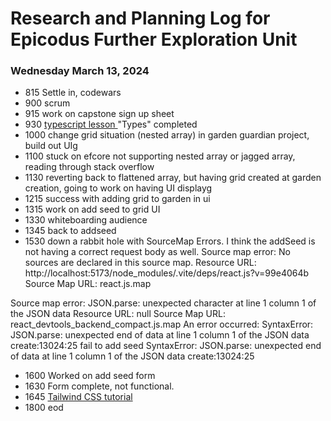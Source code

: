 # Research and Planning Log for Epicodus Further Exploration Unit

### Wednesday March 13, 2024

* 815 Settle in, codewars
* 900 scrum
* 915 work on capstone sign up sheet
* 930 [typescript lesson ](https://www.codecademy.com/courses/learn-typescript/lessons/introduction-to-typescript/exercises/from-javascript-to-typescript) "Types" completed
* 1000 change grid situation (nested array) in garden guardian project, build out UIg
* 1100 stuck on efcore not supporting nested array or jagged array, reading through stack overflow
* 1130 reverting back to flattened array, but having grid created at garden creation, going to work on having UI displayg
* 1215 success with adding grid to garden in ui
* 1315 work on add seed to grid UI
* 1330 whiteboarding audience
* 1345 back to addseed
* 1530 down a rabbit hole with SourceMap Errors. I think the addSeed is not having a correct request body as well.
Source map error: No sources are declared in this source map.
Resource URL: http://localhost:5173/node_modules/.vite/deps/react.js?v=99e4064b
Source Map URL: react.js.map

Source map error: JSON.parse: unexpected character at line 1 column 1 of the JSON data
Resource URL: null
Source Map URL: react_devtools_backend_compact.js.map
An error occurred: SyntaxError: JSON.parse: unexpected end of data at line 1 column 1 of the JSON data create:13024:25
fail to add seed SyntaxError: JSON.parse: unexpected end of data at line 1 column 1 of the JSON data create:13024:25
* 1600 Worked on add seed form
* 1630 Form complete, not functional. 
* 1645 [Tailwind CSS tutorial](https://www.youtube.com/watch?v=lCxcTsOHrjo)
* 1800 eod